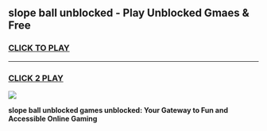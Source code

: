 
## slope ball unblocked - Play Unblocked Gmaes & Free
<h3>
<a href="https://news.freeplayer.one?title=slope_ball_unblocked&ref=16F">CLICK TO PLAY</a></h3>
<hr>

<h3>
<a href="https://news.freeplayer.one?title=slope_ball_unblocked&ref=16F">CLICK 2 PLAY</a>
  
</h3>

<a href="https://news.freeplayer.one?title=slope_ball_unblocked&ref=16F/"><img src="https://clearcache.store/games.png"></a>


**slope ball unblocked games unblocked: Your Gateway to Fun and Accessible Online Gaming**
